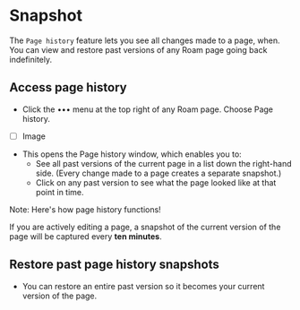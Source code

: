 # Snapshot
The `Page history` feature lets you see all changes made to a page, when. You can view and restore past versions of any Roam page going back indefinitely.

## Access page history

- Click the ••• menu at the top right of any Roam page. Choose Page history.

- [ ] Image

- This opens the Page history window, which enables you to:
  - See all past versions of the current page in a list down the right-hand side. (Every change made to a page creates a separate snapshot.)
  - Click on any past version to see what the page looked like at that point in time.

Note: Here's how page history functions!


If you are actively editing a page, a snapshot of the current version of the page will be captured every **ten minutes**.

## Restore past page history snapshots

- You can restore an entire past version so it becomes your current version of the page.


